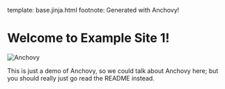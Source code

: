 template: base.jinja.html
footnote: Generated with Anchovy!

# Welcome to Example Site 1!

![Anchovy](static/images/anchovy-nypl.jpg)

This is just a demo of Anchovy, so we could talk about Anchovy here; but you
should really just go read the README instead.
